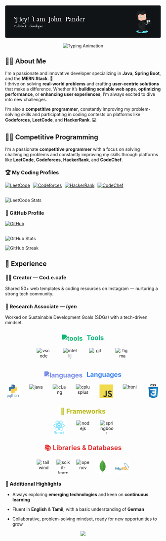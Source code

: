 

<p align="center">
  <img src="./github-header-image.png" alt="Header">
</p>


<p align="center">
  <img src="https://readme-typing-svg.demolab.com?font=Fira+Code&pause=1000&color=000000&center=true&vCenter=true&width=500&lines=Web+Developer;AI+Enthusiast;Open+Source+Contributor;Competetive+Programmer" alt="Typing Animation" />
</p>


<!-- <h1 align="center">
  Let's Connect and have a Chat!💬
</h1>


<p align="center" style="display: flex; justify-content: space-between; align-items: center; max-width: 400px; margin: auto;">
<a href="https://portfolio-response-d767c.web.app/">
  <img height="50" src="https://user-images.githubusercontent.com/46517096/166972883-f5f1d88c-0246-4374-88ac-ded0f2cf0699.png"/>
</a>
<a href="https://www.linkedin.com/in/karthikeyan-m-12742b288">
  <img height="50" src="https://user-images.githubusercontent.com/46517096/166973395-19676cd8-f8ec-4abf-83ff-da8243505b82.png"/>
</a>
<a href="https://medium.com/@askarthikeyan30">
  <img height="50" src="https://user-images.githubusercontent.com/46517096/166973962-d05d145a-b6a0-4643-bd3d-5ac845679367.png"/>
</a>
<a href="https://dev.to/karkeys1108">
  <img height="50" src="https://user-images.githubusercontent.com/46517096/166974096-7aeecad4-483e-4c85-983f-f4b37b3f794e.png"/>
</a>
<a href="https://x.com/i/flow/login?redirect_after_login=%2FKarthikeya87588">
  <img height="50" src="https://user-images.githubusercontent.com/46517096/166974271-91dfa250-d70b-4cb9-8707-f1bda1b708c3.png"/>
</a>
<a href="https://www.instagram.com/cod.e.cafe/?igsh=MTJpOTQ5MXBsdGp3YQ%3D%3D#">
  <img height="50" src="https://user-images.githubusercontent.com/46517096/166974368-9798f39f-1f46-499c-b14e-81f0a3f83a06.png"/>
</a>
</p> -->




## 👨‍💻 About Me

I'm a passionate and innovative developer specializing in **Java**, **Spring Boot**, and the **MERN Stack**. 🚀  
I thrive on solving **real-world problems** and crafting **user-centric solutions** that make a difference. Whether it’s **building scalable web apps**, **optimizing performance**, or **enhancing user experiences**, I’m always excited to dive into new challenges.

I’m also a **competitive programmer**, constantly improving my problem-solving skills and participating in coding contests on platforms like **Codeforces**, **LeetCode**, and **HackerRank**. 💻


## 👨‍💻 Competitive Programming

I’m a passionate **competitive programmer** with a focus on solving challenging problems and constantly improving my skills through platforms like **LeetCode**, **Codeforces**, **HackerRank**, and **CodeChef**.

### 🏆 My Coding Profiles

<div style="display: flex; gap: 10px; align-items: center;">
  <a href="https://leetcode.com/u/karthikeyan30/" target="_blank">
    <img src="https://img.shields.io/badge/LeetCode-000000?style=for-the-badge&logo=leetcode&logoColor=yellow" alt="LeetCode">
  </a>
  <a href="https://codeforces.com/profile/askarthikeyan30" target="_blank">
    <img src="https://img.shields.io/badge/Codeforces-000000?style=for-the-badge&logo=codeforces&logoColor=white" alt="Codeforces">
  </a>
  <a href="https://www.hackerrank.com/profile/askarthikeyan30" target="_blank">
    <img src="https://img.shields.io/badge/HackerRank-2EC866?style=for-the-badge&logo=hackerrank&logoColor=white" alt="HackerRank">
  </a>
  <a href="https://www.codechef.com/users/askarthikeyan3" target="_blank">
    <img src="https://img.shields.io/badge/CodeChef-5B4638?style=for-the-badge&logo=codechef&logoColor=white" alt="CodeChef">
  </a>
</div>

<br>

![LeetCode Stats](https://leetcard.jacoblin.cool/karthikeyan30?theme=dark&font=baloo&extension=heatmap)

### 🌟 GitHub Profile


<div style="display: flex; gap: 10px; align-items: center;">
  <a href="https://github.com/karkeys1108" target="_blank">
    <img src="https://img.shields.io/badge/GitHub-181717?style=for-the-badge&logo=github&logoColor=white" alt="GitHub">
  </a>
</div>

<br>

![GitHub Stats](https://github-readme-stats.vercel.app/api?username=karkeys1108&show_icons=true&count_private=true&hide=prs&theme=radical)

![GitHub Streak](https://github-readme-streak-stats.herokuapp.com/?user=karkeys1108&theme=radical)



## 💼 Experience
 

### 🧑‍🎨 Creator — Cod.e.cafe  
Shared 50+ web templates & coding resources on Instagram — nurturing a strong tech community.

### 🔬 Research Associate — *Igen*  
Worked on Sustainable Development Goals (SDGs) with a tech-driven mindset.




<h2 align="center" style="color: #10B981;">
  <img src="https://cdn-icons-png.flaticon.com/512/126/126472.png" alt="tools" width="28" height="28" style="vertical-align: middle; margin-right: 8px; filter: invert(49%) sepia(96%) saturate(726%) hue-rotate(112deg) brightness(90%) contrast(88%);">
  Tools
</h2>


<p align="center" style="display: flex; justify-content: space-between; align-items: center; max-width: 300px; margin: auto;">
  <img src="https://cdn.jsdelivr.net/gh/devicons/devicon/icons/vscode/vscode-original.svg" alt="vscode" width="45" height="45"/>
  <img src="https://cdn.jsdelivr.net/gh/devicons/devicon/icons/intellij/intellij-original.svg" alt="intellij" width="45" height="45"/>
  <img src="https://cdn.jsdelivr.net/gh/devicons/devicon/icons/git/git-original.svg" alt="git" width="45" height="45"/>
  <img src="https://cdn.jsdelivr.net/gh/devicons/devicon/icons/figma/figma-original.svg" alt="figma" width="45" height="45"/>
</p>



<h2 align="center" style="color: #3B82F6;">
  <img src="https://cdn-icons-png.flaticon.com/512/1183/1183671.png" alt="languages" width="28" height="28" style="vertical-align: middle; margin-right: 8px; filter: invert(47%) sepia(81%) saturate(657%) hue-rotate(200deg) brightness(96%) contrast(89%);">
  Languages
</h2>


<p align="center"  style="display: flex; justify-content: space-between; align-items: center; max-width: 500px; margin: auto;">
  <img src="https://raw.githubusercontent.com/devicons/devicon/master/icons/python/python-original-wordmark.svg" alt="python" width="45" height="45"/>
  <img src="https://cdn.jsdelivr.net/gh/devicons/devicon/icons/java/java-original.svg" alt="java" width="45" height="45"/>
  <img src="https://cdn.jsdelivr.net/gh/devicons/devicon/icons/c/c-original.svg" alt="cLang" width="45" height="45"/>
  <img src="https://cdn.jsdelivr.net/gh/devicons/devicon/icons/cplusplus/cplusplus-original.svg" alt="cplusplus" width="45" height="45"/>
  <img src="https://raw.githubusercontent.com/devicons/devicon/master/icons/javascript/javascript-original.svg" alt="javascript" width="45" height="45"/>
  <img src="https://cdn.jsdelivr.net/gh/devicons/devicon/icons/html5/html5-original.svg" alt="html" width="45" height="45"/>
  <img src="https://raw.githubusercontent.com/devicons/devicon/master/icons/css3/css3-original-wordmark.svg" alt="css3" width="45" height="45"/>
</p>

<h2 align="center" style="color:rgb(185, 185, 16);">🧩 Frameworks</h2>
<p align="center" style="display: flex; justify-content: space-between; align-items: center; max-width: 200px; margin: auto;">
  <img src="https://raw.githubusercontent.com/devicons/devicon/master/icons/react/react-original-wordmark.svg" alt="react" width="45" height="45" />
  <img src="https://cdn.jsdelivr.net/gh/devicons/devicon/icons/nodejs/nodejs-original-wordmark.svg" alt="nodejs" width="45" height="45" />
  <img src="https://cdn.jsdelivr.net/gh/devicons/devicon/icons/spring/spring-original-wordmark.svg" alt="springboot" width="45" height="45"/>
</p>

<h2 align="center" style="color:rgb(230, 55, 55);">📚 Libraries & Databases</h2>
<p align="center"  style="display: flex; justify-content: space-between; align-items: center; max-width: 300px; margin: auto;">
  <img src="https://www.vectorlogo.zone/logos/tailwindcss/tailwindcss-icon.svg" alt="tailwind" width="45" height="45"/>
  <img src="https://upload.wikimedia.org/wikipedia/commons/0/05/Scikit_learn_logo_small.svg" alt="scikit-learn" width="45" height="45"/>
  <img src="https://cdn.jsdelivr.net/gh/devicons/devicon/icons/opencv/opencv-original.svg" alt="opencv" width="45" height="45"/>
  <img src="https://raw.githubusercontent.com/devicons/devicon/master/icons/mongodb/mongodb-original.svg" alt="mongodb" width="45" height="45" />
  <img src="https://raw.githubusercontent.com/devicons/devicon/master/icons/mysql/mysql-original-wordmark.svg" alt="mysql" width="45" height="45" />
</p>

### 🌟 Additional Highlights
-  Always exploring **emerging technologies** and keen on **continuous learning**

 -  Fluent in **English** & **Tamil**, with a basic understanding of **German**  
 - Collaborative, problem-solving mindset, ready for new opportunities to grow


<p align="center">
  <img src="https://capsule-render.vercel.app/api?type=waving&color=gradient&height=100&section=footer"/>
</p>
